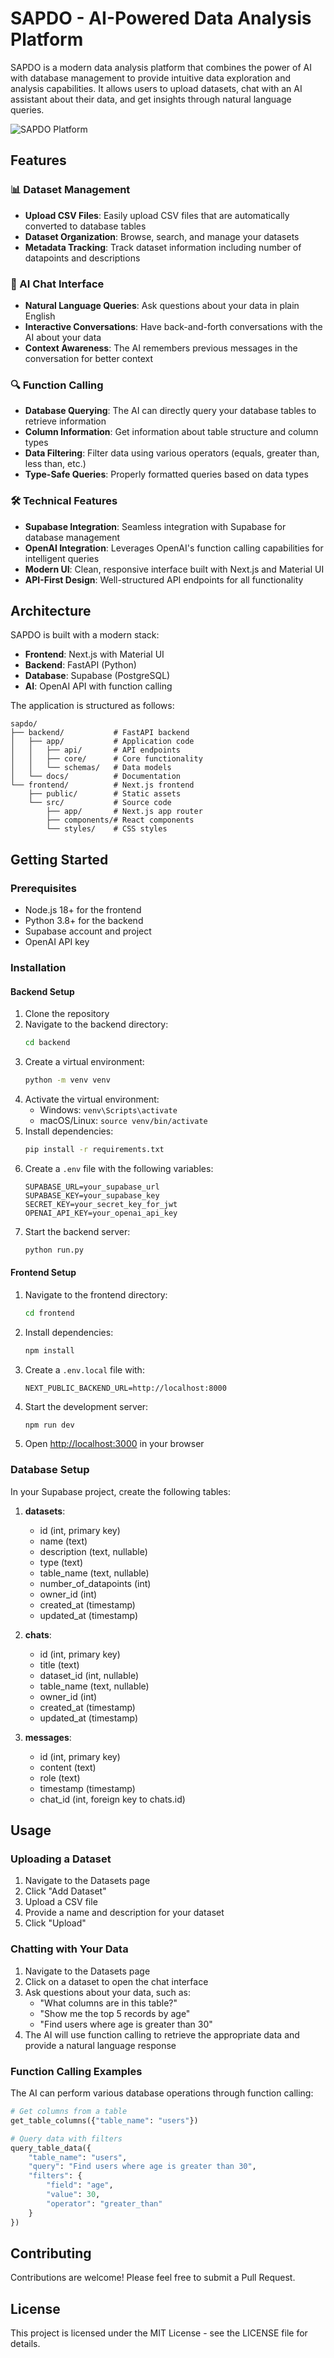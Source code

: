 # SAPDO - AI-Powered Data Analysis Platform

SAPDO is a modern data analysis platform that combines the power of AI with database management to provide intuitive data exploration and analysis capabilities. It allows users to upload datasets, chat with an AI assistant about their data, and get insights through natural language queries.

![SAPDO Platform](https://via.placeholder.com/800x400?text=SAPDO+Platform)

## Features

### 📊 Dataset Management
- **Upload CSV Files**: Easily upload CSV files that are automatically converted to database tables
- **Dataset Organization**: Browse, search, and manage your datasets
- **Metadata Tracking**: Track dataset information including number of datapoints and descriptions

### 💬 AI Chat Interface
- **Natural Language Queries**: Ask questions about your data in plain English
- **Interactive Conversations**: Have back-and-forth conversations with the AI about your data
- **Context Awareness**: The AI remembers previous messages in the conversation for better context

### 🔍 Function Calling
- **Database Querying**: The AI can directly query your database tables to retrieve information
- **Column Information**: Get information about table structure and column types
- **Data Filtering**: Filter data using various operators (equals, greater than, less than, etc.)
- **Type-Safe Queries**: Properly formatted queries based on data types

### 🛠️ Technical Features
- **Supabase Integration**: Seamless integration with Supabase for database management
- **OpenAI Integration**: Leverages OpenAI's function calling capabilities for intelligent queries
- **Modern UI**: Clean, responsive interface built with Next.js and Material UI
- **API-First Design**: Well-structured API endpoints for all functionality

## Architecture

SAPDO is built with a modern stack:

- **Frontend**: Next.js with Material UI
- **Backend**: FastAPI (Python)
- **Database**: Supabase (PostgreSQL)
- **AI**: OpenAI API with function calling

The application is structured as follows:

```
sapdo/
├── backend/           # FastAPI backend
│   ├── app/           # Application code
│   │   ├── api/       # API endpoints
│   │   ├── core/      # Core functionality
│   │   └── schemas/   # Data models
│   └── docs/          # Documentation
└── frontend/          # Next.js frontend
    ├── public/        # Static assets
    └── src/           # Source code
        ├── app/       # Next.js app router
        ├── components/# React components
        └── styles/    # CSS styles
```

## Getting Started

### Prerequisites

- Node.js 18+ for the frontend
- Python 3.8+ for the backend
- Supabase account and project
- OpenAI API key

### Installation

#### Backend Setup

1. Clone the repository
2. Navigate to the backend directory:
   ```bash
   cd backend
   ```
3. Create a virtual environment:
   ```bash
   python -m venv venv
   ```
4. Activate the virtual environment:
   - Windows: `venv\Scripts\activate`
   - macOS/Linux: `source venv/bin/activate`
5. Install dependencies:
   ```bash
   pip install -r requirements.txt
   ```
6. Create a `.env` file with the following variables:
   ```
   SUPABASE_URL=your_supabase_url
   SUPABASE_KEY=your_supabase_key
   SECRET_KEY=your_secret_key_for_jwt
   OPENAI_API_KEY=your_openai_api_key
   ```
7. Start the backend server:
   ```bash
   python run.py
   ```

#### Frontend Setup

1. Navigate to the frontend directory:
   ```bash
   cd frontend
   ```
2. Install dependencies:
   ```bash
   npm install
   ```
3. Create a `.env.local` file with:
   ```
   NEXT_PUBLIC_BACKEND_URL=http://localhost:8000
   ```
4. Start the development server:
   ```bash
   npm run dev
   ```
5. Open [http://localhost:3000](http://localhost:3000) in your browser

### Database Setup

In your Supabase project, create the following tables:

1. **datasets**:
   - id (int, primary key)
   - name (text)
   - description (text, nullable)
   - type (text)
   - table_name (text, nullable)
   - number_of_datapoints (int)
   - owner_id (int)
   - created_at (timestamp)
   - updated_at (timestamp)

2. **chats**:
   - id (int, primary key)
   - title (text)
   - dataset_id (int, nullable)
   - table_name (text, nullable)
   - owner_id (int)
   - created_at (timestamp)
   - updated_at (timestamp)

3. **messages**:
   - id (int, primary key)
   - content (text)
   - role (text)
   - timestamp (timestamp)
   - chat_id (int, foreign key to chats.id)

## Usage

### Uploading a Dataset

1. Navigate to the Datasets page
2. Click "Add Dataset"
3. Upload a CSV file
4. Provide a name and description for your dataset
5. Click "Upload"

### Chatting with Your Data

1. Navigate to the Datasets page
2. Click on a dataset to open the chat interface
3. Ask questions about your data, such as:
   - "What columns are in this table?"
   - "Show me the top 5 records by age"
   - "Find users where age is greater than 30"
4. The AI will use function calling to retrieve the appropriate data and provide a natural language response

### Function Calling Examples

The AI can perform various database operations through function calling:

```python
# Get columns from a table
get_table_columns({"table_name": "users"})

# Query data with filters
query_table_data({
    "table_name": "users",
    "query": "Find users where age is greater than 30",
    "filters": {
        "field": "age",
        "value": 30,
        "operator": "greater_than"
    }
})
```

## Contributing

Contributions are welcome! Please feel free to submit a Pull Request.

## License

This project is licensed under the MIT License - see the LICENSE file for details.
